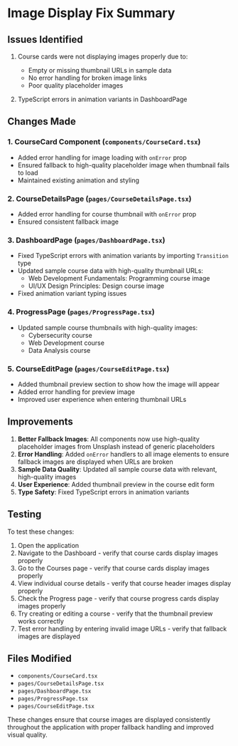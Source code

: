 # Image Display Fix Summary

## Issues Identified

1. Course cards were not displaying images properly due to:
   - Empty or missing thumbnail URLs in sample data
   - No error handling for broken image links
   - Poor quality placeholder images

2. TypeScript errors in animation variants in DashboardPage

## Changes Made

### 1. CourseCard Component (`components/CourseCard.tsx`)
- Added error handling for image loading with `onError` prop
- Ensured fallback to high-quality placeholder image when thumbnail fails to load
- Maintained existing animation and styling

### 2. CourseDetailsPage (`pages/CourseDetailsPage.tsx`)
- Added error handling for course thumbnail with `onError` prop
- Ensured consistent fallback image

### 3. DashboardPage (`pages/DashboardPage.tsx`)
- Fixed TypeScript errors with animation variants by importing `Transition` type
- Updated sample course data with high-quality thumbnail URLs:
  - Web Development Fundamentals: Programming course image
  - UI/UX Design Principles: Design course image
- Fixed animation variant typing issues

### 4. ProgressPage (`pages/ProgressPage.tsx`)
- Updated sample course thumbnails with high-quality images:
  - Cybersecurity course
  - Web Development course
  - Data Analysis course

### 5. CourseEditPage (`pages/CourseEditPage.tsx`)
- Added thumbnail preview section to show how the image will appear
- Added error handling for preview image
- Improved user experience when entering thumbnail URLs

## Improvements

1. **Better Fallback Images**: All components now use high-quality placeholder images from Unsplash instead of generic placeholders
2. **Error Handling**: Added `onError` handlers to all image elements to ensure fallback images are displayed when URLs are broken
3. **Sample Data Quality**: Updated all sample course data with relevant, high-quality images
4. **User Experience**: Added thumbnail preview in the course edit form
5. **Type Safety**: Fixed TypeScript errors in animation variants

## Testing

To test these changes:

1. Open the application
2. Navigate to the Dashboard - verify that course cards display images properly
3. Go to the Courses page - verify that course cards display images properly
4. View individual course details - verify that course header images display properly
5. Check the Progress page - verify that course progress cards display images properly
6. Try creating or editing a course - verify that the thumbnail preview works correctly
7. Test error handling by entering invalid image URLs - verify that fallback images are displayed

## Files Modified

- `components/CourseCard.tsx`
- `pages/CourseDetailsPage.tsx`
- `pages/DashboardPage.tsx`
- `pages/ProgressPage.tsx`
- `pages/CourseEditPage.tsx`

These changes ensure that course images are displayed consistently throughout the application with proper fallback handling and improved visual quality.